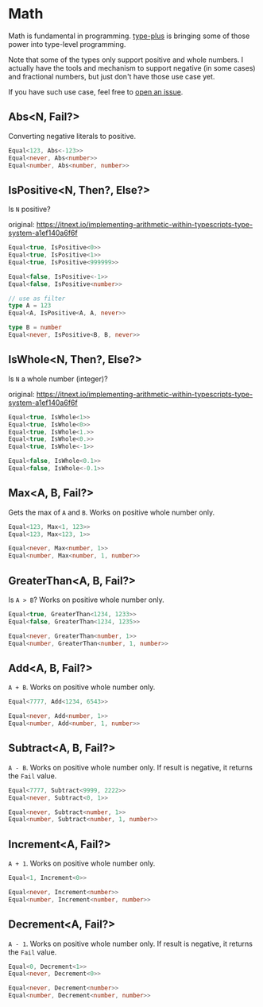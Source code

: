 # Math

Math is fundamental in programming.
[type-plus][type-plus] is bringing some of those power into type-level programming.

Note that some of the types only support positive and whole numbers.
I actually have the tools and mechanism to support negative (in some cases) and fractional numbers,
but just don't have those use case yet.

If you have such use case, feel free to [open an issue](https://github.com/unional/type-plus/issues).

## Abs<N, Fail?>

Converting negative literals to positive.

```ts
Equal<123, Abs<-123>>
Equal<never, Abs<number>>
Equal<number, Abs<number, number>>
```

## IsPositive<N, Then?, Else?>

Is `N` positive?

original: <https://itnext.io/implementing-arithmetic-within-typescripts-type-system-a1ef140a6f6f>

```ts
Equal<true, IsPositive<0>>
Equal<true, IsPositive<1>>
Equal<true, IsPositive<999999>>

Equal<false, IsPositive<-1>>
Equal<false, IsPositive<number>>

// use as filter
type A = 123
Equal<A, IsPositive<A, A, never>>

type B = number
Equal<never, IsPositive<B, B, never>>
```

## IsWhole<N, Then?, Else?>

Is `N` a whole number (integer)?

original: <https://itnext.io/implementing-arithmetic-within-typescripts-type-system-a1ef140a6f6f>

```ts
Equal<true, IsWhole<1>>
Equal<true, IsWhole<0>>
Equal<true, IsWhole<1.>>
Equal<true, IsWhole<0.>>
Equal<true, IsWhole<-1>>

Equal<false, IsWhole<0.1>>
Equal<false, IsWhole<-0.1>>
```

## Max<A, B, Fail?>

Gets the max of `A` and `B`.
Works on positive whole number only.

```ts
Equal<123, Max<1, 123>>
Equal<123, Max<123, 1>>

Equal<never, Max<number, 1>>
Equal<number, Max<number, 1, number>>
```

## GreaterThan<A, B, Fail?>

Is `A > B`?
Works on positive whole number only.

```ts
Equal<true, GreaterThan<1234, 1233>>
Equal<false, GreaterThan<1234, 1235>>

Equal<never, GreaterThan<number, 1>>
Equal<number, GreaterThan<number, 1, number>>
```

## Add<A, B, Fail?>

`A + B`.
Works on positive whole number only.

```ts
Equal<7777, Add<1234, 6543>>

Equal<never, Add<number, 1>>
Equal<number, Add<number, 1, number>>
```

## Subtract<A, B, Fail?>

`A - B`.
Works on positive whole number only.
If result is negative, it returns the `Fail` value.

```ts
Equal<7777, Subtract<9999, 2222>>
Equal<never, Subtract<0, 1>>

Equal<never, Subtract<number, 1>>
Equal<number, Subtract<number, 1, number>>
```

## Increment<A, Fail?>

`A + 1`.
Works on positive whole number only.

```ts
Equal<1, Increment<0>>

Equal<never, Increment<number>>
Equal<number, Increment<number, number>>
```

## Decrement<A, Fail?>

`A - 1`.
Works on positive whole number only.
If result is negative, it returns the `Fail` value.

```ts
Equal<0, Decrement<1>>
Equal<never, Decrement<0>>

Equal<never, Decrement<number>>
Equal<number, Decrement<number, number>>
```

[type-plus]: https://github.com/unional/type-plus
